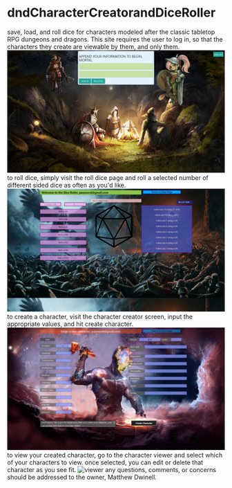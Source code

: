 # dndCharacterCreatorandDiceRoller
save, load, and roll dice for characters  modeled after the classic tabletop RPG dungeons and dragons.
This site requires the user to log in, so that the characters they create are viewable by them, and only them.
![Login Page](/public/assets/images/dnd_char_login.png)
to roll dice, simply visit the roll dice page and roll a selected number of different sided dice as often as you'd like.
![dicerolling](/public/assets/images/dnd_dicerolling_page.png)
to create a character, visit the character creator screen, input the appropriate values, and hit create character.
![character creator](/public/assets/images/dnd_creator_page.png)
to view your created character, go to the character viewer and select which of your characters to view. once selected,
you can edit or delete that character as you see fit.
![viewer](/public/assets/images/dnd_char_viewer.png)
any questions, comments, or concerns should be addressed to the owner, Matthew Dwinell.
